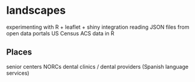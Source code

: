 # landscapes

experimenting with R + leaflet + shiny integration
reading JSON files from open data portals
US Census ACS data in R

## Places
senior centers
NORCs
dental clinics / dental providers (Spanish language services)
